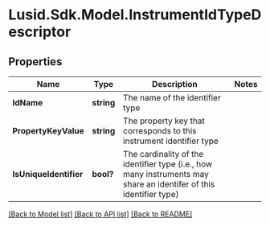 
# Lusid.Sdk.Model.InstrumentIdTypeDescriptor

## Properties

Name | Type | Description | Notes
------------ | ------------- | ------------- | -------------
**IdName** | **string** | The name of the identifier type | 
**PropertyKeyValue** | **string** | The property key that corresponds to this instrument identifier type | 
**IsUniqueIdentifier** | **bool?** | The cardinality of the identifier type (i.e., how many instruments may share an identifer  of this identifier type) | 

[[Back to Model list]](../README.md#documentation-for-models)
[[Back to API list]](../README.md#documentation-for-api-endpoints)
[[Back to README]](../README.md)

